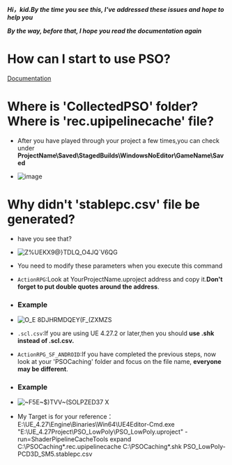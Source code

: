 ***Hi，kid.By the time you see this, I've addressed these issues and hope to help you***  

***By the way, before that, I hope you read the documentation again***





# How can I start to use PSO?

[Documentation](https://docs.unrealengine.com/4.26/en-US/SharingAndReleasing/PSOCaching/)

# Where is 'CollectedPSO' folder?  Where is 'rec.upipelinecache' file?

* After you have played through your project a few times,you can check under **ProjectName\Saved\StagedBuilds\WindowsNoEditor\GameName\Saved**

* ![image](https://github.com/Nanfengzhiwo1/TipsAboutPSO_UEOnWindows/assets/107869748/7043187e-c62c-4b5e-b300-29114460d906)
  
# Why didn't 'stablepc.csv' file be generated?

* have you see that?  

* ![Z%UEKX9@}TDLQ_O4JQ`V6QG](https://github.com/Nanfengzhiwo1/TipsAboutPSO_UEOnWindows/assets/107869748/d074943f-8454-49df-a735-c3ae1ca541ce)  

* You need to modify these parameters when you execute this command
  
* `ActionRPG`:Look at YourProjectName.uproject address and copy it.**Don't forget to put double quotes around the address**.

* ### Example  

* ![O_E 8DJHRMDQEY(F_(ZXMZS](https://github.com/Nanfengzhiwo1/TipsAboutPSO_UEOnWindows/assets/107869748/06dc95e5-31b2-43c8-a486-6f3bc9694547)  

* `.scl.csv`:If you are using UE 4.27.2 or later,then you should **use .shk instead of .scl.csv.** 

* `ActionRPG_SF_ANDROID`:If you have completed the previous steps, now look at your 'PSOCaching' folder and focus on the file name, **everyone may be different**.

* ### Example

* ![~F5E~$)TVV~(SOLPZED37 X](https://github.com/Nanfengzhiwo1/TipsAboutPSO_UEOnWindows/assets/107869748/a410a712-d266-4c63-8ac4-d094246cb76e)           

* My Target is for your reference：E:\UE_4.27\Engine\Binaries\Win64\UE4Editor-Cmd.exe "E:\UE_4.27Project\PSO_LowPoly\PSO_LowPoly.uproject" -run=ShaderPipelineCacheTools expand C:\PSOCaching\*.rec.upipelinecache C:\PSOCaching\*.shk PSO_LowPoly-PCD3D_SM5.stablepc.csv
